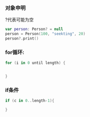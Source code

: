 ### 对象申明

?代表可能为空
```kotlin
var person: Person? = null
person = Person(100, "seekting", 20)
person?.print()

```

### for循环:
```kotlin
for (i in 0 until length) {


}

```

### if条件
```kotlin
if (c in 0..length-1){

}

```
